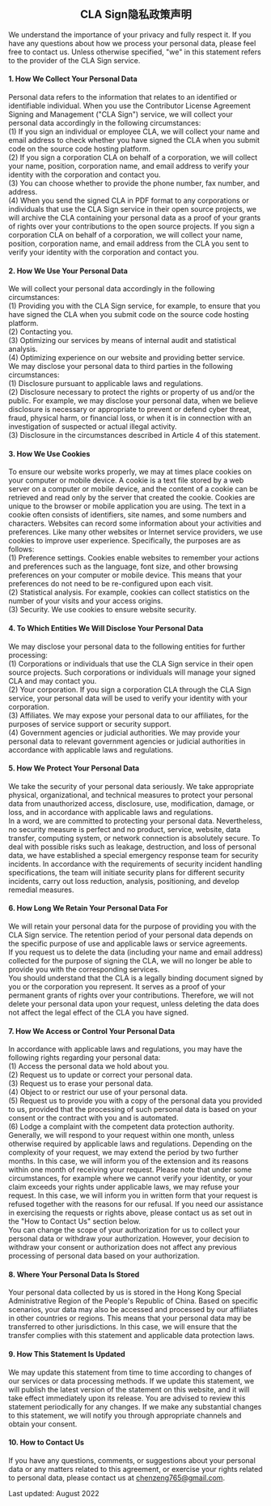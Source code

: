 ## <center>CLA Sign隐私政策声明</center>

We understand the importance of your privacy and fully respect it. If you have any questions about how we process your personal data, please feel free to contact us. Unless otherwise specified, "we" in this statement refers to the provider of the CLA Sign service.

#### 1. How We Collect Your Personal Data
Personal data refers to the information that relates to an identified or identifiable individual. When you use the Contributor License Agreement Signing and Management ("CLA Sign") service, we will collect your personal data accordingly in the following circumstances:  
(1) If you sign an individual or employee CLA, we will collect your name and email address to check whether you have signed the CLA when you submit code on the source code hosting platform.  
(2) If you sign a corporation CLA on behalf of a corporation, we will collect your name, position, corporation name, and email address to verify your identity with the corporation and contact you.  
(3) You can choose whether to provide the phone number, fax number, and address.  
(4) When you send the signed CLA in PDF format to any corporations or individuals that use the CLA Sign service in their open source projects, we will archive the CLA containing your personal data as a proof of your grants of rights over your contributions to the open source projects. If you sign a corporation CLA on behalf of a corporation, we will collect your name, position, corporation name, and email address from the CLA you sent to verify your identity with the corporation and contact you.  
#### 2. How We Use Your Personal Data
We will collect your personal data accordingly in the following circumstances:  
(1) Providing you with the CLA Sign service, for example, to ensure that you have signed the CLA when you submit code on the source code hosting platform.  
(2) Contacting you.  
(3) Optimizing our services by means of internal audit and statistical analysis.  
(4) Optimizing experience on our website and providing better service.  
We may disclose your personal data to third parties in the following circumstances:  
(1) Disclosure pursuant to applicable laws and regulations.  
(2) Disclosure necessary to protect the rights or property of us and/or the public. For example, we may disclose your personal data, when we believe disclosure is necessary or appropriate to prevent or defend cyber threat, fraud, physical harm, or financial loss, or when it is in connection with an investigation of suspected or actual illegal activity.  
(3) Disclosure in the circumstances described in Article 4 of this statement.  
#### 3. How We Use Cookies
To ensure our website works properly, we may at times place cookies on your computer or mobile device. A cookie is a text file stored by a web server on a computer or mobile device, and the content of a cookie can be retrieved and read only by the server that created the cookie. Cookies are unique to the browser or mobile application you are using. The text in a cookie often consists of identifiers, site names, and some numbers and characters. Websites can record some information about your activities and preferences. Like many other websites or Internet service providers, we use cookies to improve user experience. Specifically, the purposes are as follows:  
(1) Preference settings. Cookies enable websites to remember your actions and preferences such as the language, font size, and other browsing preferences on your computer or mobile device. This means that your preferences do not need to be re-configured upon each visit.  
(2) Statistical analysis. For example, cookies can collect statistics on the number of your visits and your access origins.  
(3) Security. We use cookies to ensure website security.  
#### 4. To Which Entities We Will Disclose Your Personal Data
We may disclose your personal data to the following entities for further processing:  
(1) Corporations or individuals that use the CLA Sign service in their open source projects. Such corporations or individuals will manage your signed CLA and may contact you.  
(2) Your corporation. If you sign a corporation CLA through the CLA Sign service, your personal data will be used to verify your identity with your corporation.  
(3) Affiliates. We may expose your personal data to our affiliates, for the purposes of service support or security support.  
(4) Government agencies or judicial authorities. We may provide your personal data to relevant government agencies or judicial authorities in accordance with applicable laws and regulations.  
#### 5. How We Protect Your Personal Data
We take the security of your personal data seriously. We take appropriate physical, organizational, and technical measures to protect your personal data from unauthorized access, disclosure, use, modification, damage, or loss, and in accordance with applicable laws and regulations.  
In a word, we are committed to protecting your personal data. Nevertheless, no security measure is perfect and no product, service, website, data transfer, computing system, or network connection is absolutely secure. To deal with possible risks such as leakage, destruction, and loss of personal data, we have established a special emergency response team for security incidents. In accordance with the requirements of security incident handling specifications, the team will initiate security plans for different security incidents, carry out loss reduction, analysis, positioning, and develop remedial measures.  
#### 6. How Long We Retain Your Personal Data For
We will retain your personal data for the purpose of providing you with the CLA Sign service. The retention period of your personal data depends on the specific purpose of use and applicable laws or service agreements.  
If you request us to delete the data (including your name and email address) collected for the purpose of signing the CLA, we will no longer be able to provide you with the corresponding services.  
You should understand that the CLA is a legally binding document signed by you or the corporation you represent. It serves as a proof of your permanent grants of rights over your contributions. Therefore, we will not delete your personal data upon your request, unless deleting the data does not affect the legal effect of the CLA you have signed.  
#### 7. How We Access or Control Your Personal Data
In accordance with applicable laws and regulations, you may have the following rights regarding your personal data:  
(1) Access the personal data we hold about you.  
(2) Request us to update or correct your personal data.  
(3) Request us to erase your personal data.  
(4) Object to or restrict our use of your personal data.  
(5) Request us to provide you with a copy of the personal data you provided to us, provided that the processing of such personal data is based on your consent or the contract with you and is automated.  
(6) Lodge a complaint with the competent data protection authority.  
Generally, we will respond to your request within one month, unless otherwise required by applicable laws and regulations. Depending on the complexity of your request, we may extend the period by two further months. In this case, we will inform you of the extension and its reasons within one month of receiving your request. Please note that under some circumstances, for example where we cannot verify your identity, or your claim exceeds your rights under applicable laws, we may refuse your request. In this case, we will inform you in written form that your request is refused together with the reasons for our refusal. If you need our assistance in exercising the requests or rights above, please contact us as set out in the "How to Contact Us" section below.  
You can change the scope of your authorization for us to collect your personal data or withdraw your authorization. However, your decision to withdraw your consent or authorization does not affect any previous processing of personal data based on your authorization.  
#### 8. Where Your Personal Data Is Stored
Your personal data collected by us is stored in the Hong Kong Special Administrative Region of the People's Republic of China. Based on specific scenarios, your data may also be accessed and processed by our affiliates in other countries or regions. This means that your personal data may be transferred to other jurisdictions. In this case, we will ensure that the transfer complies with this statement and applicable data protection laws.  
#### 9. How This Statement Is Updated
We may update this statement from time to time according to changes of our services or data processing methods. If we update this statement, we will publish the latest version of the statement on this website, and it will take effect immediately upon its release. You are advised to review this statement periodically for any changes. If we make any substantial changes to this statement, we will notify you through appropriate channels and obtain your consent.  
#### 10. How to Contact Us
If you have any questions, comments, or suggestions about your personal data or any matters related to this agreement, or exercise your rights related to personal data, please contact us at chenzeng765@gmail.com.

Last updated: August 2022

